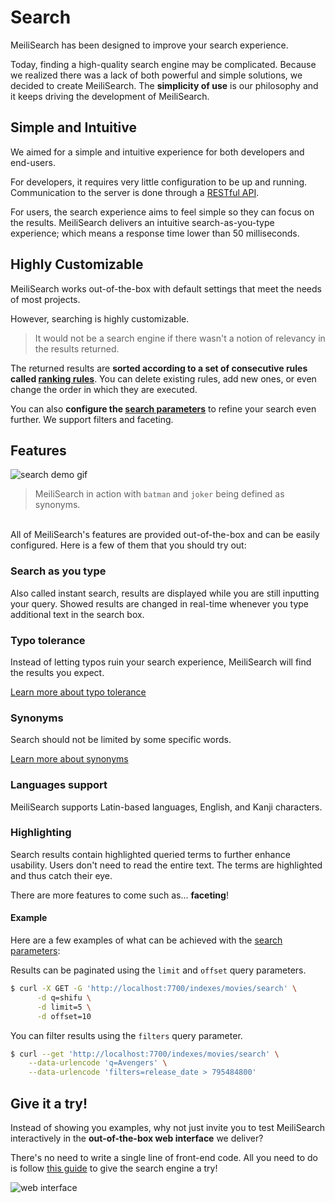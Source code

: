 # Search

MeiliSearch has been designed to improve your search experience.

Today, finding a high-quality search engine may be complicated. Because we realized there was a lack of both powerful and simple solutions, we decided to create MeiliSearch. The **simplicity of use** is our philosophy and it keeps driving the development of MeiliSearch.

## Simple and Intuitive

We aimed for a simple and intuitive experience for both developers and end-users.

For developers, it requires very little configuration to be up and running. Communication to the server is done through a [RESTful API](/references/README.md).

For users, the search experience aims to feel simple so they can focus on the results. MeiliSearch delivers an intuitive search-as-you-type experience; which means a response time lower than 50 milliseconds.

## Highly Customizable

MeiliSearch works out-of-the-box with default settings that meet the needs of most projects.

However, searching is highly customizable.

> It would not be a search engine if there wasn't a notion of relevancy in the results returned.

The returned results are **sorted according to a set of consecutive rules called [ranking rules](/guides/main_concepts/relevancy.md#ranking-rules)**. You can delete existing rules, add new ones, or even change the order in which they are executed.

You can also **configure the [search parameters](/guides/advanced_guides/search_parameters.md)** to refine your search even further. We support filters and <Badge text="soon" type="warn"/> faceting.

## Features

![search demo gif](/search-synonyms-typo.gif)

> MeiliSearch in action with `batman` and `joker` being defined as synonyms.

<br>
All of MeiliSearch's features are provided out-of-the-box and can be easily configured. Here is a few of them that you should try out:

### Search as you type

Also called instant search, results are displayed while you are still inputting your query. Showed results are changed in real-time whenever you type additional text in the search box.

### Typo tolerance

Instead of letting typos ruin your search experience, MeiliSearch will find the results you expect.

[Learn more about typo tolerance](/guides/advanced_guides/typotolerance.md)

### Synonyms

Search should not be limited by some specific words.

[Learn more about synonyms](/guides/advanced_guides/synonyms.md)

### Languages support

MeiliSearch supports Latin-based languages, English, and Kanji characters.

### Highlighting

Search results contain highlighted queried terms to further enhance usability. Users don't need to read the entire text. The terms are highlighted and thus catch their eye.

There are more features to come such as... **faceting**!

#### Example

Here are a few examples of what can be achieved with the [search parameters](/guides/advanced_guides/search_parameters.md):

Results can be paginated using the `limit` and `offset` query parameters.

```bash
$ curl -X GET -G 'http://localhost:7700/indexes/movies/search' \
      -d q=shifu \
	  -d limit=5 \
      -d offset=10
```

You can filter results using the `filters` query parameter.

```bash
$ curl --get 'http://localhost:7700/indexes/movies/search' \
    --data-urlencode 'q=Avengers' \
    --data-urlencode 'filters=release_date > 795484800'
```

## Give it a try!

Instead of showing you examples, why not just invite you to test MeiliSearch interactively in the **out-of-the-box web interface** we deliver?

There's no need to write a single line of front-end code. All you need to do is follow [this guide](/guides/advanced_guides/web_interface.md) to give the search engine a try!

![web interface](/web-interface.png)
